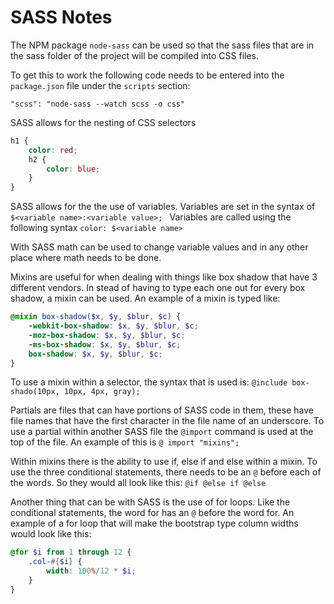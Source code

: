 # SASS Notes

The NPM package `node-sass` can be used so that the sass files that are in the sass folder of the project will be compiled into CSS files. 

To get this to work the following code needs to be entered into the `package.json` file under the `scripts` section: 

`"scss": "node-sass --watch scss -o css"`

SASS allows for the nesting of CSS selectors

```scss
h1 {
    color: red;
    h2 {
        color: blue;
    }
}
```

SASS allows for the the use of variables. Variables are set in the syntax of `$<variable name>:<variable value>; ` Variables are called using the following syntax `color: $<variable name>` 

With SASS math can be used to change variable values and in any other place where math needs to be done.

Mixins are useful for when dealing with things like box shadow that have 3 different vendors. In stead of having to type each one out for every box shadow, a mixin can be used. An example of a mixin is typed like:

```scss
@mixin box-shadow($x, $y, $blur, $c) {
    -webkit-box-shadow: $x, $y, $blur, $c;
    -moz-box-shadow: $x, $y, $blur, $c;
    -ms-box-shadow: $x, $y, $blur, $c;
    box-shadow: $x, $y, $blur, $c;
}
```

To use a mixin within a selector, the syntax that is used is: `@include box-shado(10px, 10px, 4px, gray);`

Partials are files that can have portions of SASS code in them, these have file names that have the first character in the file name of an underscore. To use a partial within another SASS file the `@import` command is used at the top of the file. An example of this is `@ import "mixins";`

Within mixins there is the ability to use if, else if and else within a mixin. To use the three conditional statements, there needs to be an `@` before each of the words. So they would all  look like this: `@if @else if @else`

Another thing that can be with SASS is the use of for loops. Like the conditional statements, the word for has an `@` before the word for. An example of  a for loop that will make the bootstrap type column widths would look like this:

```scss
@for $i from 1 through 12 {
    .col-#{$i} {
        width: 100%/12 * $i;
    }
}
```

